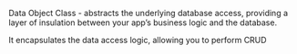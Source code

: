 Data Object Class - abstracts the underlying database access, providing a layer of insulation between your app’s business logic and the database. 

It encapsulates the data access logic, allowing you to perform CRUD